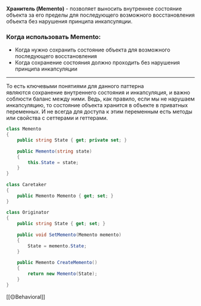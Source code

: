 **Хранитель (Memento)** - позволяет выносить внутреннее состояние объекта за его пределы для последующего возможного восстановления объекта без нарушения принципа инкапсуляции.

### Когда использовать Memento:

- Когда нужно сохранить состояние объекта для возможного последующего восстановления
- Когда сохранение состояния должно проходить без нарушения принципа инкапсуляции

---
То есть ключевыми понятиями для данного паттерна являются сохранение внутреннего состояния и инкапсуляция, и важно соблюсти баланс между ними. Ведь, как правило, если мы не нарушаем инкапсуляцию, то состояние объекта хранится в объекте в приватных переменных. И не всегда для доступа к этим переменным есть методы или свойства с сеттерами и геттерами.

```c#
class Memento
{
    public string State { get; private set; }
    
    public Memento(string state)
    {
        this.State = state;
    }
}
 
class Caretaker
{
    public Memento Memento { get; set; }
}
 
class Originator
{
    public string State { get; set; }
    
    public void SetMemento(Memento memento)
    {
        State = memento.State;
    }
    
    public Memento CreateMemento()
    {
        return new Memento(State);
    }
}
```

[[🟡Behavioral]]